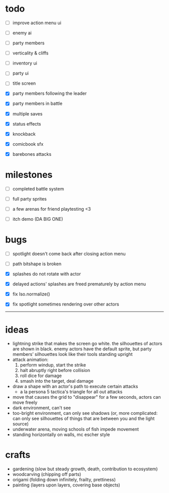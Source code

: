 # todo

- [ ] improve action menu ui
- [ ] enemy ai
- [ ] party members
- [ ] verticality & cliffs
- [ ] inventory ui
- [ ] party ui
- [ ] title screen
- [x] party members following the leader
- [x] party members in battle
- [x] multiple saves
- [x] status effects
- [x] knockback
- [x] comicbook sfx
- [x] barebones attacks


# milestones

- [ ] completed battle system
- [ ] full party sprites
- [ ] a few arenas for friend playtesting <3
- [ ] itch demo (DA BIG ONE)


# bugs

- [ ] spotlight doesn't come back after closing action menu
- [ ] path bitshape is broken
- [x] splashes do not rotate with actor
- [x] delayed actions' splashes are freed prematurely by action menu
- [x] fix Iso.normalize()
- [x] fix spotlight sometimes rendering over other actors



---



# ideas

- lightning strike that makes the screen go white. the silhouettes of actors are shown in black. enemy actors have the default sprite, but party members’ silhouettes look like their tools standing upright
- attack animation:
	1. perform windup, start the strike
	2. halt abruptly right before collision
	3. roll dice for damage
	4. smash into the target, deal damage
- draw a shape with an actor's path to execute certain attacks
	- a la persona 5 tactica's triangle for all out attacks
- move that causes the grid to "disappear" for a few seconds, actors can move freely
- dark environment, can't see
- too-bright environment, can only see shadows (or, more complicated: can only see silhouettes of things that are between you and the light source)
- underwater arena, moving schools of fish impede movement
- standing horizontally on walls, mc escher style


# crafts

- gardening (slow but steady growth, death, contribution to ecosystem)
- woodcarving (chipping off parts)
- origami (folding down infinitely, frailty, prettiness)
- painting (layers upon layers, covering base objects)
